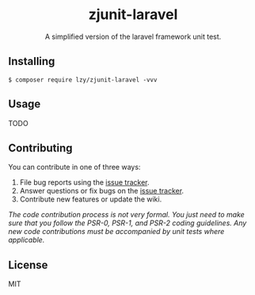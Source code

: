 <h1 align="center"> zjunit-laravel </h1>

<p align="center"> A simplified version of the laravel framework unit test.</p>


## Installing

```shell
$ composer require lzy/zjunit-laravel -vvv
```

## Usage

TODO

## Contributing

You can contribute in one of three ways:

1. File bug reports using the [issue tracker](https://github.com/lzy/zjunit-laravel/issues).
2. Answer questions or fix bugs on the [issue tracker](https://github.com/lzy/zjunit-laravel/issues).
3. Contribute new features or update the wiki.

_The code contribution process is not very formal. You just need to make sure that you follow the PSR-0, PSR-1, and PSR-2 coding guidelines. Any new code contributions must be accompanied by unit tests where applicable._

## License

MIT